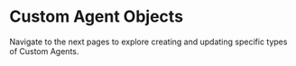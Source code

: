 # Custom Agent Objects

Navigate to the next pages to explore creating and updating specific types of Custom Agents.
